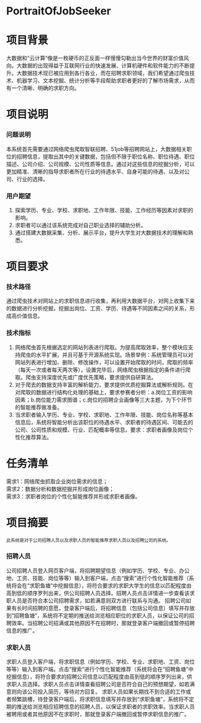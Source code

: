 # PortraitOfJobSeeker
# 项目背景
大数据和“云计算”像是一枚硬币的正反面一样慢慢勾勒出当今世界的财富价值风向。大数据的出现得益于互联网行业的快速发展、计算机硬件和软件能力的不断提升。大数据技术现已被应用到各行各业，而在招聘求职领域，我们希望通过爬虫技术、机器学习、文本挖掘、统计分析等手段帮助求职者更好的了解市场需求，从而有一个清晰、明确的求职方向。
# 项目说明
### 问题说明
本系统首先需要通过网络爬虫爬取智联招聘、51job等招聘网站上，大数据相关职位的招聘信息，提取出其中的关键数据，包括但不限于职位名称、职位待遇、职位描述、公司介绍、公司规模、公司性质等信息。通过对这些信息的挖掘分析，可以更加精准、清晰的指导求职者所在行业的待遇水平、自身可能的待遇、以及对公司、行业的选择。
### 用户期望
1.	探索学历、专业、学校、求职地、工作年限、技能、工作经历等因素对求职的影响。
2.	求职者可以通过该系统完成对自己职业选择的辅助分析。
3.	通过搭建大数据采集、分析、展示平台，提升大学生对大数据技术的理解和熟悉。
# 项目要求
### 技术路径
通过爬虫技术对网站上的求职信息进行收集，再利用大数据平台，对网上收集下来的数据进行分析挖掘，挖掘出岗位、工资、学历、待遇等不同因素之间的关系，形成高价值信息。
### 技术指标
1.	网络爬虫首先根据选定的网站列表进行爬取。为提高爬取效率，整个模块应支持爬虫的水平扩展，并且可基于开源系统实现。场景举例：系统管理员可以对网站列表进行增加、删除、修改操作，可以设置开始爬取的时间，爬取的频率（每天一次或者每天两次等），设置完毕后，网络爬虫根据指定的条件进行爬取。爬虫支持深度优先或广度优先策略，要求提供自研算法。
2.	对于爬去的数据支持丰富的解析能力，要求提供优质挖掘算法或解析规则。在对爬取的数据进行结构化处理的基础上，要求参赛者分析：a.岗位工资的影响因素；b.岗位能力需求图谱；c.岗位的招聘企业画像等三大主题，为下个环节的智能推荐做准备。
3.	当求职者输入学历、专业、学校、求职地、工作年限、技能、岗位名称等基本信息后，系统将智能分析出该职位的待遇水平、求职者的待遇区间、可能去的公司、公司性质和规模、行业、匹配概率等信息。要求：求职者画像及岗位个性化推荐算法。
# 任务清单
需求1：网络爬虫抓取企业岗位需求的信息；<br>
需求2：数据分析和数据挖掘并形成岗位画像；<br>
需求3：求职者岗位的个性化智能推荐并形成求职者画像。<br>
# 项目摘要
	此系统是对于公司招聘人员以及求职人员的智能推荐求职人员以及招聘公司的系统。
### 招聘人员
公司招聘人员登入网页客户端，将招聘期望信息（例如学历、学校、专业、办公地、工资、技能、岗位等等）输入到客户端，点击“搜索”进行个性化智能推荐（系统将会在“求职鱼塘”中挖掘信息），将符合要求的求职大学生的信息以匹配程度由高到低的顺序罗列出来，供公司招聘人员选择。招聘人员点击详情进一步查看该求职人员是否符合本公司招聘需求，如若满意则双方进行联系与沟通。
招聘公司如果有长时间招聘的意愿，登录客户端后，将招聘信息（包括公司信息）填写并存放到“招聘鱼塘”，系统将不定期的推送给浏览相应职位的求职人员，以保证公司的招聘效率。当招聘公司招满或其他原因不在招聘时，那就登录客户端撤回或暂停招聘信息的推广。
### 求职人员
求职人员登入客户端，将求职信息（例如学历、学校、专业、求职地、工资、岗位等等）输入到客户端。点击“搜索”进行个性化智能推荐（系统将会在“招聘鱼塘”中挖掘信息），将符合要求的招聘公司信息以匹配程度由高到低的顺序罗列出来，供求职人员选择。求职人员点击详情查看招聘公司是否符合自己的预想期望，如若满意则向该公司投入简历，等待对方回复。
求职人员如果长期找不到合适的工作或者频繁跳槽，待登录客户端后，将求职信息填写并存放到“求职鱼塘”，系统将不定期的推送给浏览相应招聘信息的招聘人员，以保证求职者的求职效率。当求职人员被聘用或者其他原因不在求职时，那就登录客户端撤回或暂停求职信息的推广。
